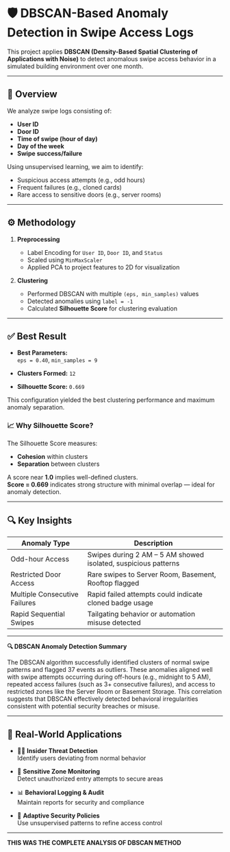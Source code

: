 # 🛡️ DBSCAN-Based Anomaly Detection in Swipe Access Logs

This project applies **DBSCAN (Density-Based Spatial Clustering of Applications with Noise)** to detect anomalous swipe access behavior in a simulated building environment over one month.

---

## 📌 Overview

We analyze swipe logs consisting of:
- **User ID**
- **Door ID**
- **Time of swipe (hour of day)**
- **Day of the week**
- **Swipe success/failure**

Using unsupervised learning, we aim to identify:
- Suspicious access attempts (e.g., odd hours)
- Frequent failures (e.g., cloned cards)
- Rare access to sensitive doors (e.g., server rooms)

---

## ⚙️ Methodology

1. **Preprocessing**  
   - Label Encoding for `User ID`, `Door ID`, and `Status`
   - Scaled using `MinMaxScaler`
   - Applied PCA to project features to 2D for visualization

2. **Clustering**  
   - Performed DBSCAN with multiple `(eps, min_samples)` values
   - Detected anomalies using `label = -1`
   - Calculated **Silhouette Score** for clustering evaluation

---

## ✅ Best Result

- **Best Parameters:**  
  `eps = 0.40`, `min_samples = 9`

- **Clusters Formed:** `12`
- **Silhouette Score:** `0.669`

This configuration yielded the best clustering performance and maximum anomaly separation.

### 📈 Why Silhouette Score?
The Silhouette Score measures:
- **Cohesion** within clusters
- **Separation** between clusters

A score near **1.0** implies well-defined clusters.  
**Score = 0.669** indicates strong structure with minimal overlap — ideal for anomaly detection.

---

## 🔍 Key Insights

| Anomaly Type                     | Description                                                   |
|----------------------------------|---------------------------------------------------------------|
| Odd-hour Access                  | Swipes during 2 AM – 5 AM showed isolated, suspicious patterns |
| Restricted Door Access           | Rare swipes to Server Room, Basement, Rooftop flagged         |
| Multiple Consecutive Failures    | Rapid failed attempts could indicate cloned badge usage       |
| Rapid Sequential Swipes          | Tailgating behavior or automation misuse detected             |

---

**🔍 DBSCAN Anomaly Detection Summary**


The DBSCAN algorithm successfully identified clusters of normal swipe patterns and flagged 37 events as outliers. These anomalies aligned well with swipe attempts occurring during off-hours (e.g., midnight to 5 AM), repeated access failures (such as 3+ consecutive failures), and access to restricted zones like the Server Room or Basement Storage. This correlation suggests that DBSCAN effectively detected behavioral irregularities consistent with potential security breaches or misuse.

---

## 🚨 Real-World Applications

- 🕵️‍♀️ **Insider Threat Detection**  
  Identify users deviating from normal behavior

- 🔐 **Sensitive Zone Monitoring**  
  Detect unauthorized entry attempts to secure areas

- 📊 **Behavioral Logging & Audit**  
  Maintain reports for security and compliance

- 🔄 **Adaptive Security Policies**  
  Use unsupervised patterns to refine access control

---

**THIS WAS THE COMPLETE ANALYSIS OF DBSCAN METHOD**
